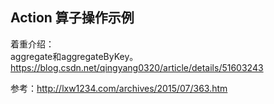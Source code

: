 ## Action 算子操作示例<br>


着重介绍：<br>
aggregate和aggregateByKey。
https://blog.csdn.net/qingyang0320/article/details/51603243


参考：http://lxw1234.com/archives/2015/07/363.htm